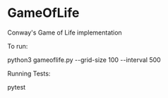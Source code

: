 # GameOfLife
Conway's Game of Life implementation

To run:

python3 gameoflife.py --grid-size 100 --interval 500

Running Tests:

pytest
